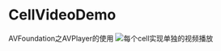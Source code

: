 # CellVideoDemo
AVFoundation之AVPlayer的使用
![每个cell实现单独的视频播放](https://github.com/mrkingchan/CellVideoDemo/blob/master/video.gif)
